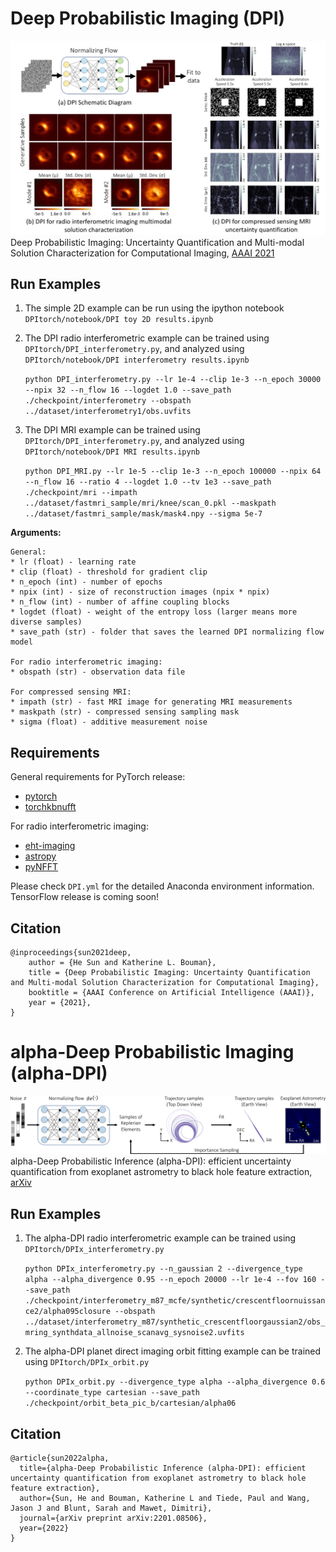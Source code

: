 # Deep Probabilistic Imaging (DPI)
![overview image](https://github.com/HeSunPU/DPI/blob/main/DPIdiagram.jpg)
Deep Probabilistic Imaging: Uncertainty Quantification and Multi-modal Solution Characterization for Computational Imaging, [AAAI 2021](https://arxiv.org/abs/2010.14462)

## Run Examples
1. The simple 2D example can be run using the ipython notebook ```DPItorch/notebook/DPI toy 2D results.ipynb```

2. The DPI radio interferometric example can be trained using ```DPItorch/DPI_interferometry.py```, and analyzed using ```DPItorch/notebook/DPI interferometry results.ipynb```

    ```python DPI_interferometry.py --lr 1e-4 --clip 1e-3 --n_epoch 30000 --npix 32 --n_flow 16 --logdet 1.0 --save_path ./checkpoint/interferometry --obspath ../dataset/interferometry1/obs.uvfits```
  
3. The DPI MRI example can be trained using ```DPItorch/DPI_interferometry.py```, and analyzed using ```DPItorch/notebook/DPI MRI results.ipynb```

    ```python DPI_MRI.py --lr 1e-5 --clip 1e-3 --n_epoch 100000 --npix 64 --n_flow 16 --ratio 4 --logdet 1.0 --tv 1e3 --save_path ./checkpoint/mri --impath ../dataset/fastmri_sample/mri/knee/scan_0.pkl --maskpath ../dataset/fastmri_sample/mask/mask4.npy --sigma 5e-7```

**Arguments:**

    General:
    * lr (float) - learning rate
    * clip (float) - threshold for gradient clip
    * n_epoch (int) - number of epochs
    * npix (int) - size of reconstruction images (npix * npix)
    * n_flow (int) - number of affine coupling blocks
    * logdet (float) - weight of the entropy loss (larger means more diverse samples)
    * save_path (str) - folder that saves the learned DPI normalizing flow model

    For radio interferometric imaging:
    * obspath (str) - observation data file

    For compressed sensing MRI:
    * impath (str) - fast MRI image for generating MRI measurements
    * maskpath (str) - compressed sensing sampling mask
    * sigma (float) - additive measurement noise
  
## Requirements
General requirements for PyTorch release:
* [pytorch](https://pytorch.org/)
* [torchkbnufft](https://pypi.org/project/torchkbnufft/)

For radio interferometric imaging:
* [eht-imaging](https://pypi.org/project/ehtim/)
* [astropy](https://pypi.org/project/astropy/)
* [pyNFFT](https://pypi.org/project/pyNFFT/)

Please check ```DPI.yml``` for the detailed Anaconda environment information. TensorFlow release is coming soon!

## Citation
```
@inproceedings{sun2021deep,
    author = {He Sun and Katherine L. Bouman},
    title = {Deep Probabilistic Imaging: Uncertainty Quantification and Multi-modal Solution Characterization for Computational Imaging},
    booktitle = {AAAI Conference on Artificial Intelligence (AAAI)},
    year = {2021},
}
```

# alpha-Deep Probabilistic Imaging (alpha-DPI)
![overview image](https://github.com/HeSunPU/DPI/blob/main/planet_astrometry_diagrm.png)
alpha-Deep Probabilistic Inference (alpha-DPI): efficient uncertainty quantification from exoplanet astrometry to black hole feature extraction, [arXiv](https://arxiv.org/abs/2201.08506)

## Run Examples
1. The alpha-DPI radio interferometric example can be trained using ```DPItorch/DPIx_interferometry.py```

    ```python DPIx_interferometry.py --n_gaussian 2 --divergence_type alpha --alpha_divergence 0.95 --n_epoch 20000 --lr 1e-4 --fov 160 --save_path ./checkpoint/interferometry_m87_mcfe/synthetic/crescentfloornuissance2/alpha095closure --obspath ../dataset/interferometry_m87/synthetic_crescentfloorgaussian2/obs_mring_synthdata_allnoise_scanavg_sysnoise2.uvfits```
  
2. The alpha-DPI planet direct imaging orbit fitting example can be trained using ```DPItorch/DPIx_orbit.py```
 
    ```python DPIx_orbit.py --divergence_type alpha --alpha_divergence 0.6 --coordinate_type cartesian --save_path ./checkpoint/orbit_beta_pic_b/cartesian/alpha06```
    
## Citation
```
@article{sun2022alpha,
  title={alpha-Deep Probabilistic Inference (alpha-DPI): efficient uncertainty quantification from exoplanet astrometry to black hole feature extraction},
  author={Sun, He and Bouman, Katherine L and Tiede, Paul and Wang, Jason J and Blunt, Sarah and Mawet, Dimitri},
  journal={arXiv preprint arXiv:2201.08506},
  year={2022}
}

```
